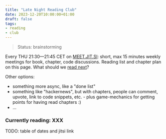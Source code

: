 ```yaml
---
title: "Late Night Reading Club"
date: 2023-12-20T10:00:00+01:00
draft: false
tags:
- reading
- club
---
```


> Status: brainstorming

Every THU 21:30&mdash;21:45 CET on
[MEET.JIT.SI](LGRC-4355a46b19d348dc2f57c046f8ef63d4538ebb936000f3c9ee954a27460dd865):
short, max 15 minutes weekly meetings for book, chapter, code discussions.
Reading list and chapter plan on this page. What should we [read
next](https://github.com/golang-leipzig/golang-leipzig.github.io/issues/new?template=reading-club-book-proposal.md)?

Other options:

* something more async, like a "done list"
* something like "hackernews", but with chapters, people can comment, upvote, link to code snippets, etc. - plus game-mechanics for getting points for having read chapters :)
* ...

### Currently reading: XXX

TODO: table of dates and jitsi link

